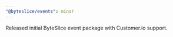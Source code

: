 ```yaml
---
"@byteslice/events": minor
---
```


Released initial ByteSlice event package with Customer.io support.

